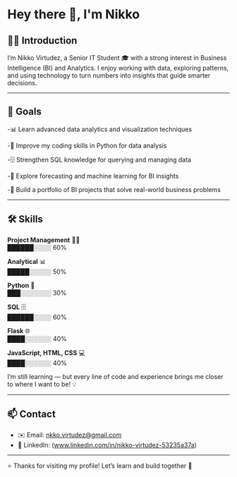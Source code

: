 # Hey there 👋, I'm Nikko 

## 👨‍🎓 Introduction  
I’m Nikko Virtudez, a Senior IT Student 🎓 with a strong interest in Business Intelligence (BI) and Analytics.
I enjoy working with data, exploring patterns, and using technology to turn numbers into insights that guide smarter decisions.

---

## 🎯 Goals  
-📊 Learn advanced data analytics and visualization techniques

-🐍 Improve my coding skills in Python for data analysis

-🗄️ Strengthen SQL knowledge for querying and managing data

-🤖 Explore forecasting and machine learning for BI insights

-💼 Build a portfolio of BI projects that solve real-world business problems

---

## 🛠 Skills  

**Project Management** 👨‍💼  
██████░░░░ 60%  

**Analytical** 📊  
█████░░░░░ 50%  

**Python** 🐍  
███░░░░░░░ 30%  

**SQL** 🗄️  
██████░░░░ 60%  

**Flask** 🌐  
████░░░░░░ 40%  

**JavaScript, HTML, CSS** 💻  
████░░░░░░ 40%  




I’m still learning — but every line of code and experience brings me closer to where I want to be! 💡  

---

## 📫 Contact  
- ✉️ Email: nkko.virtudez@gmail.com
- 🔗 LinkedIn: (www.linkedin.com/in/nikko-virtudez-53235a37a)

---

⭐ Thanks for visiting my profile! Let’s learn and build together 🚀
